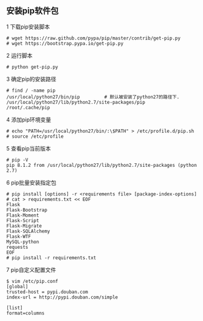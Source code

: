 ## 安装pip软件包

1 下载pip安装脚本
```
# wget https://raw.github.com/pypa/pip/master/contrib/get-pip.py
# wget https://bootstrap.pypa.io/get-pip.py
```

2 运行脚本
```
# python get-pip.py
```

3 确定pip的安装路径
```
# find / -name pip
/usr/local/python27/bin/pip         # 默认被安装了python27的路径下.
/usr/local/python27/lib/python2.7/site-packages/pip
/root/.cache/pip
```

4 添加pip环境变量
```
# echo "PATH=/usr/local/python27/bin/:\$PATH" > /etc/profile.d/pip.sh
# source /etc/profile
```

5 查看pip当前版本
```
# pip -V
pip 8.1.2 from /usr/local/python27/lib/python2.7/site-packages (python 2.7)
```

6 pip批量安装指定包
```
# pip install [options] -r <requirements file> [package-index-options]
# cat > requirements.txt << EOF
Flask 
Flask-Bootstrap 
Flask-Moment
Flask-Script 
Flask-Migrate
Flask-SQLAlchemy 
Flask-WTF 
MySQL-python 
requests
EOF
# pip install -r requirements.txt 
```

7 pip自定义配置文件

```
$ vim /etc/pip.conf
[global]
trusted-host = pypi.douban.com 
index-url = http://pypi.douban.com/simple 

[list]
format=columns
```
